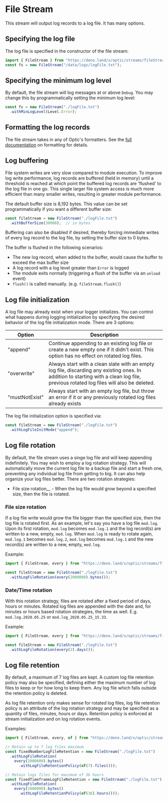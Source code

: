 # File Stream

This stream will output log records to a log file.  It has many options.

## Specifying the log file

The log file is specified in the constructor of the file stream:
```typescript
import { FileStream } from "https://deno.land/x/optic/streams/fileStream/mod.ts";
const fs = new FileStream("/data/logs/logFile.txt");
```

## Specifying the minimum log level

By default, the file stream will log messages at or above `Debug`.  You may 
change this by programmatically setting the minimum log level:
```typescript
const fs = new FileStream("./logFile.txt")
  .withMinLogLevel(Level.Error);

```

## Formatting the log records

The file stream takes in any of Optic's formatters.  See the [full documentation](https://github.com/onjara/optic#log-formatting)
on formatting for details.

## Log buffering

File system writes are very slow compared to module execution.  To improve
log write performance, log records are buffered (held in memory) until
a threshold is reached at which point the buffered log records are 'flushed' to
the log file in one go.  This single larger file system access is much more
efficient than many smaller writes, resulting in greater module performance.

The default buffer size is 8,192 bytes.  This value can be set
programmatically if you want a different buffer size:
```typescript
const fileStream = new FileStream("./logFile.txt")
  .withBufferSize(30000);  // in bytes
```

Buffering can also be disabled if desired, thereby forcing immediate writes of
every log record to the log file, by setting the buffer size to 0 bytes.

The buffer is flushed in the following scenarios:
* The new log record, when added to the buffer, would cause the buffer to exceed the max buffer size
* A log record with a log level greater than `Error` is logged
* The module exits normally (triggering a flush of the buffer via an `unload` event)
* `flush()` is called manually.  (e.g. `fileStream.flush()`)

## Log file initialization

A log file may already exist when your logger initializes.  You can control
what happens during logging initialization by specifying the desired behavior
of the log file initialization mode.  There are 3 options:

Option|Description
------|-----------
"append"|Continue appending to an existing log file or create a new empty one if it didn't exist.  This option has no effect on rotated log files.
"overwrite"|Always start with a clean slate with an empty log file, discarding any existing ones.  In addition to starting with a clean log file, previous rotated log files will also be deleted.
"mustNotExist"|Always start with an empty log file, but throw an error if it or any previously rotated log files already exists

The log file initialization option is specified via:
```typescript
const fileStream = new FileStream("./logFile.txt")
  .withLogFileInitMode("append");
```

## Log file rotation

By default, the file stream uses a singe log file and will keep appending
indefinitely.  You may wish to employ a log rotation strategy.  This will 
automatically move the current log file to a backup file and start a fresh one,
preventing any individual log file from getting to big.  It can also help
organize your log files better.  There are two rotation strategies:
* File size rotation__ - When the log file would grow beyond a specified size, then
the file is rotated.

### File size rotation

If a log file write would grow the file bigger than the specified size, then the
log file is rotated first.  As an example, let's say you have a log file `mod.log`.
Upon its first rotation, `mod.log` becomes `mod.log.1` and the log record(s) are
written to a new, empty, `mod.log`.  When `mod.log` is ready to rotate again,
`mod.log.1` becomes `mod.log.2`, `mod.log` becomes `mod.log.1` and the new
record(s) are written to a new, empty, `mod.log`.  

Example:
```typescript
import { FileStream, every } from "https://deno.land/x/optic/streams/fileStream/mod.ts";

const fileStream = new FileStream("./logFile.txt")
  .withLogFileRotation(every(2000000).bytes());
```

### Date/Time rotation

With this rotation strategy, files are rotated after a fixed period of days, hours 
or minutes.  Rotated log files are appended with the date and, for minutes or hours
based rotation strategies, the time as well.  E.g. `mod.log.2020.05.25` or 
`mod.log_2020.05.25_15.33`.

Example:
```typescript
import { FileStream, every } from "https://deno.land/x/optic/streams/fileStream/mod.ts";

const fileStream = new FileStream("./logFile.txt")
  .withLogFileRotation(every(2).days());
```

## Log file retention

By default, a maximum of 7 log files are kept.  A custom log file retention policy
may also be specified, defining either the maximum number of log files to keep or
for how long to keep them.  Any log file which falls outside the retention policy
is deleted.

As log file retention only makes sense for rotated log files, log file retention
policy is an attribute of the log rotation strategy and may be specified as a
quantity of files, minutes, hours or days.  Retention policy is enforced at
stream initialization and on log rotation events.  

Examples:
```typescript
import { FileStream, every, of } from "https://deno.land/x/optic/streams/fileStream/mod.ts";

// Retain up to 7 log files maximum
const fixedNumberLogFileRetention = new FileStream("./logFile.txt")
  .withLogFileRotation(
    every(2000000).bytes()
      .withLogFileRetentionPolicy(of(7).files()));

// Retain logs files for maximum of 36 hours
const fixedTimeframeLogFileRetention = new FileStream("./logFile.txt")
  .withLogFileRotation(
    every(2000000).bytes()
      .withLogFileRetentionPolicy(of(36).hours()));
```

